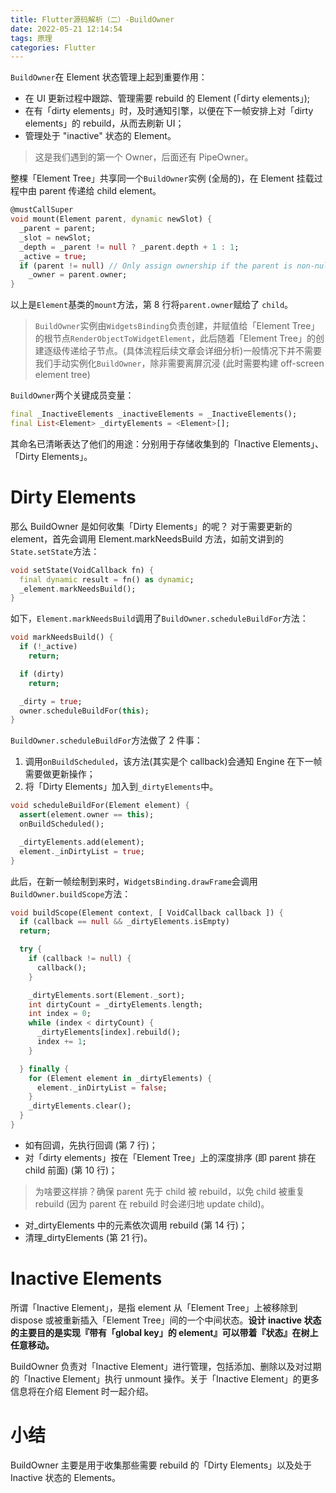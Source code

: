 ```yaml
---
title: Flutter源码解析（二）-BuildOwner
date: 2022-05-21 12:14:54
tags: 原理
categories: Flutter
---
```


`BuildOwner`在 Element 状态管理上起到重要作用：

- 在 UI 更新过程中跟踪、管理需要 rebuild 的 Element (「dirty elements」);
- 在有「dirty elements」时，及时通知引擎，以便在下一帧安排上对「dirty elements」的 rebuild，从而去刷新 UI；
- 管理处于 "inactive" 状态的 Element。

> 这是我们遇到的第一个 Owner，后面还有 PipeOwner。

整棵「Element Tree」共享同一个`BuildOwner`实例 (全局的)，在 Element 挂载过程中由 parent 传递给 child element。

```dart
@mustCallSuper
void mount(Element parent, dynamic newSlot) {
  _parent = parent;
  _slot = newSlot;
  _depth = _parent != null ? _parent.depth + 1 : 1;
  _active = true;
  if (parent != null) // Only assign ownership if the parent is non-null
    _owner = parent.owner;
}
```

<!-- more -->

以上是`Element`基类的`mount`方法，第 8 行将`parent.owner`赋给了 `child`。

> `BuildOwner`实例由`WidgetsBinding`负责创建，并赋值给「Element Tree」的根节点`RenderObjectToWidgetElement`，此后随着「Element Tree」的创建逐级传递给子节点。(具体流程后续文章会详细分析)一般情况下并不需要我们手动实例化`BuildOwner`，除非需要离屏沉浸 (此时需要构建 off-screen element tree)

`BuildOwner`两个关键成员变量：

```dart
final _InactiveElements _inactiveElements = _InactiveElements();
final List<Element> _dirtyElements = <Element>[];
```

其命名已清晰表达了他们的用途：分别用于存储收集到的「Inactive Elements」、「Dirty Elements」。

# Dirty Elements

那么 BuildOwner 是如何收集「Dirty Elements」的呢？
对于需要更新的 element，首先会调用 Element.markNeedsBuild 方法，如前文讲到的`State.setState`方法：

```dart
void setState(VoidCallback fn) {
  final dynamic result = fn() as dynamic;
  _element.markNeedsBuild();
}
```

如下，`Element.markNeedsBuild`调用了`BuildOwner.scheduleBuildFor`方法：

```dart
void markNeedsBuild() {
  if (!_active)
    return;

  if (dirty)
    return;

  _dirty = true;
  owner.scheduleBuildFor(this);
}
```

`BuildOwner.scheduleBuildFor`方法做了 2 件事：

1. 调用`onBuildScheduled`，该方法(其实是个 callback)会通知 Engine 在下一帧需要做更新操作；
2. 将「Dirty Elements」加入到`_dirtyElements`中。

```dart
void scheduleBuildFor(Element element) {
  assert(element.owner == this);
  onBuildScheduled();

  _dirtyElements.add(element);
  element._inDirtyList = true;
}
```

此后，在新一帧绘制到来时，`WidgetsBinding.drawFrame`会调用 `BuildOwner.buildScope`方法：

```dart
void buildScope(Element context, [ VoidCallback callback ]) {
  if (callback == null && _dirtyElements.isEmpty)
  return;

  try {
    if (callback != null) {
      callback();
    }

    _dirtyElements.sort(Element._sort);
    int dirtyCount = _dirtyElements.length;
    int index = 0;
    while (index < dirtyCount) {
      _dirtyElements[index].rebuild();
      index += 1;
    }

  } finally {
    for (Element element in _dirtyElements) {
      element._inDirtyList = false;
    }
    _dirtyElements.clear();
  }
}
```

- 如有回调，先执行回调 (第 7 行)；
- 对「dirty elements」按在「Element Tree」上的深度排序 (即 parent 排在 child 前面) (第 10 行)；

> 为啥要这样排？确保 parent 先于 child 被 rebuild，以免 child 被重复 rebuild (因为 parent 在 rebuild 时会递归地 update child)。

- 对\_dirtyElements 中的元素依次调用 rebuild (第 14 行)；
- 清理\_dirtyElements (第 21 行)。

# Inactive Elements

所谓「Inactive Element」，是指 element 从「Element Tree」上被移除到 dispose 或被重新插入「Element Tree」间的一个中间状态。**设计 inactive 状态的主要目的是实现『带有「global key」的 element』可以带着『状态』在树上任意移动。**

BuildOwner 负责对「Inactive Element」进行管理，包括添加、删除以及对过期的「Inactive Element」执行 unmount 操作。关于「Inactive Element」的更多信息将在介绍 Element 时一起介绍。

# 小结

BuildOwner 主要是用于收集那些需要 rebuild 的「Dirty Elements」以及处于 Inactive 状态的 Elements。
